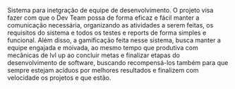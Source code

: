   Sistema para inetgração de equipe de desenvolvimento. O projeto visa fazer com que o Dev Team possa de forma eficaz e fácil manter a comunicação necessária, organizando as atividades a serem feitas, 
os requisitos do sistema e todos os testes e reports de forma simples e funcional.
  Além disso, a gamificação feita nesse sistema, busca manter a equipe engajada e moivada, ao mesmo tempo que produtiva com mecânicas de lvl up ao concluir metas e finalizar etapas do desenvolvimento
de software, buscando recompensá-los também para que sempre estejam acíduos por melhores resultados e finalizem com velocidade os projetos e que estão.
